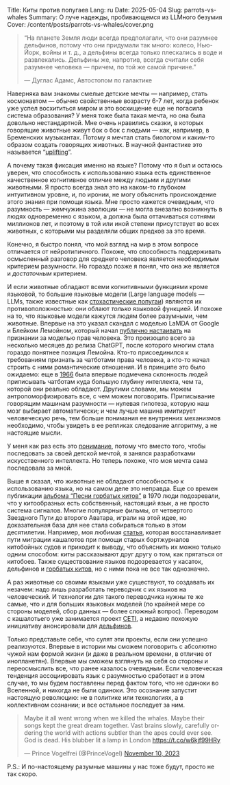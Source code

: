 Title: Киты против попугаев
Lang: ru
Date: 2025-05-04
Slug: parrots-vs-whales
Summary: О луче надежды, пробивающемся из LLMного безумия
Cover: /content/posts/parrots-vs-whales/cover.png

> “На планете Земля люди всегда предполагали, что они разумнее дельфинов, потому что они придумали так много: колесо, Нью-Йорк, войны и т. д., а дельфины всегда только плескались в воде и развлекались. Дельфины же, напротив, всегда считали себя разумнее человека — причем, по той же самой причине.”
>
> ― Дуглас Адамс, Автостопом по галактике

Наверняка вам знакомы смелые детские мечты — например, стать космонавтом — обычно свойственные возрасту 6-7 лет, когда ребенок уже успел восхититься миром и это восхищение еще не погасила система образования? У меня тоже была такая мечта, но она была довольно нестандартной. Мне очень нравились сказки, в которых говорящие животные живут бок о бок с людьми — как, например, в Бременских музыкантах. Потому я мечтал стать биологом и каким-то образом создать говорящих животных. В научной фантастике это называется “[uplifting](https://en.wikipedia.org/wiki/Uplift_(science_fiction))”.

А почему такая фиксация именно на языке? Потому что я был и остаюсь уверен, что способность к использованию языка есть единственное качественное когнитивное отличие между людьми и другими животными. Я просто всегда знал это на каком-то глубоком интуитивном уровне, и, по иронии, не могу объяснить происхождение этого знания при помощи языка. Мне просто кажется очевидным, что разумность — жемчужина эволюции — не могла внезапно возникнуть в людях одновременно с языком, а должна была оттачиваться сотнями миллионов лет, и поэтому в той или иной степени присутствует во всех животных, с которыми мы разделяли общих предков за это время.

Конечно, я быстро понял, что мой взгляд на мир в этом вопросе отличается от нейротипичного. Похоже, что способность поддерживать осмысленный разговор для среднего человека является необходимым критерием разумности. Но гораздо позже я понял, что она же является и *достаточным* критерием.

И если животные обладают всеми когнитивными функциями кроме языковой, то большие языковые модели (Large language models — LLMs, также известные как [стохастические попугаи](https://dl.acm.org/doi/10.1145/3442188.3445922)) являются их противоположностью: они облают *только* языковой функцией. И похоже на то, что языковые модели кажутся людям более разумными, чем животные. Впервые на это указал скандал с моделью LaMDA от Google и Блейком Лемойном, который начал [публично настаивать](https://cajundiscordian.medium.com/what-is-lamda-and-what-does-it-want-688632134489) на признании за моделью прав человека. Это произошло всего за несколько месяцев до релиза ChatGPT, после которого многим стала гораздо понятнее позиция Лемойна. Кто-то присоединился к требованиям признать за чатботами права человека, а кто-то начал строить с ними романтические отношения. И в принципе это было ожидаемо: еще в [1966](https://en.wikipedia.org/wiki/ELIZA_effect) была впервые подмечена склонность людей приписывать чатботам куда большую глубину интеллекта, чем та, которой они реально обладают. Другими словами, мы можем антропоморфизировать все, с чем можем поговорить. Приписывание говорящим машинам разумности — нулевая гипотеза, которую наш мозг выбирает автоматически; и чем лучше машина имитирует человеческую речь, тем больше понимания ее внутренних механизмов необходимо, чтобы увидеть в ее репликах следование алгоритму, а не настоящие мысли.

У меня как раз есть это [понимание](https://cyberape.space/embeddings.html), потому что вместо того, чтобы последовать за своей детской мечтой, я занялся разработками искусственного интеллекта. Но теперь похоже, что моя мечта сама последовала за мной.

Выше я сказал, что животные не обладают способностью к использованию языка, но на самом деле это неправда. Еще со времен публикации [альбома “Песни горбатых китов”](https://en.wikipedia.org/wiki/Songs_of_the_Humpback_Whale_(album)) в 1970 люди подозревали, что у китообразных есть собственный, настоящий язык, а не просто система сигналов. Многие популярные фильмы, от четвертого Звездного Пути до второго Аватара, играли на этой идее, но доказательная база для нее стала собираться только в этом десятилетии. Например, моя любимая [статья](https://pubmed.ncbi.nlm.nih.gov/33726561/), которая восстанавливает пути миграции кашалотов при помощи старых бортжурналов китобойных судов и приходит к выводу, что объяснить их можно только одним способом: киты рассказывают друг другу о том, как прятаться от китобоев. Также существование языков подозревается у касаток, дельфинов и [горбатых китов](https://www.science.org/doi/10.1126/science.adq7055), но с ними пока не все так однозначно.

А раз животные со своими языками уже существуют, то создавать их незачем: надо лишь разработать переводчик с их языков на человеческий. И технологии для такого переводчика нужны те же самые, что и для больших языковых моделей (по крайней мере со стороны моделей, сбор данных — более сложный вопрос). Переводом с кашалотьего уже занимается проект [CETI](https://www.projectceti.org/), а недавно похожую инициативу анонсировали для [дельфинов](https://blog.google/technology/ai/dolphingemma/).

Только представьте себе, что сулят эти проекты, если они успешно реализуются. Впервые в истории мы сможем поговорить с абсолютно чужой нам формой жизни (и даже в реальном времени, в отличие от инопланетян). Впервые мы сможем взглянуть на себя со стороны и переосмыслить все, что ранее казалось очевидным. Если человеческая тенденция ассоциировать язык с разумностью сработает и в этом случае, то мы будем поставлены перед фактом того, что не одиноки во Вселенной, и никогда не были одиноки. Это осознание запустит настоящую революцию: не в политике или технологиях, а в коллективном сознании; и все остальное последует за ним.

<blockquote class="twitter-tweet"><p lang="en" dir="ltr">Maybe it all went wrong when we killed the whales. Maybe their songs kept the great dream together. Vast brains slowly, carefully ordering the world with actions subtler than the apes could ever see. God is dead. His blubber lit a  lamp in London <a  href="https://t.co/w6kjf99HRy">https://t.co/w6kjf99HRy</a></p>— Prince Vogelfrei (@PrinceVogel) <a  href="https://twitter.com/PrinceVogel/status/1722841104368988314?ref_src=twsrc%5Etfw">November 10, 2023</a></blockquote> <script async src="https://platform.twitter.com/widgets.js"  charset="utf-8"></script>

P.S.: И по-настоящему разумные машины у нас тоже будут, просто не так скоро.